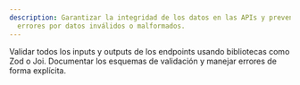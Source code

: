 ```yaml
---
description: Garantizar la integridad de los datos en las APIs y prevenir
  errores por datos inválidos o malformados.
---
```


Validar todos los inputs y outputs de los endpoints usando bibliotecas como Zod o Joi. Documentar los esquemas de validación y manejar errores de forma explícita.